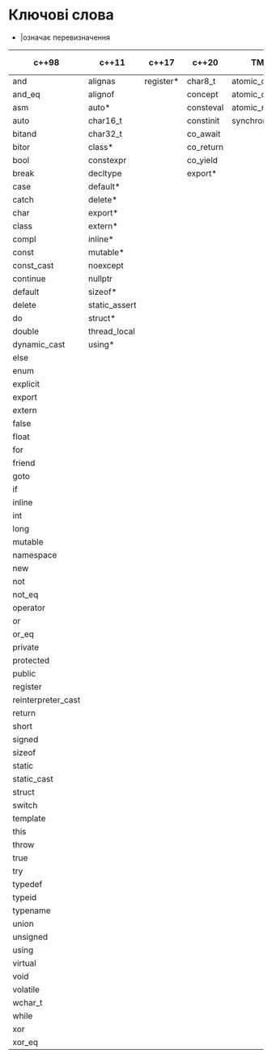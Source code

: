 # Ключові слова

* |означає перевизначення

c++98 | c++11 | c++17 | c++20 | TM TC | reflection TC
--|--|--|---|---|---
and|alignas|register*|char8_t|atomic_cancel|reflexpr
and_eq|alignof||concept|atomic_commit
asm|auto*||consteval|atomic_noexcept
auto|char16_t||constinit|synchronized
bitand|char32_t||co_await
bitor|class*||co_return
bool|constexpr||co_yield
break|decltype||export*
case|default*||
catch|delete*||
char|export*||
class|extern*||
compl|inline*||
const|mutable*||
const_cast|noexcept||
continue|nullptr||
default|sizeof*||
delete|static_assert||
|do|struct*
|double|thread_local
|dynamic_cast|using*
|else
|enum
|explicit
|export
|extern
|false
|float
|for
|friend
|goto
|if
|inline
|int
|long
|mutable
|namespace
|new
|not
|not_eq
|operator
|or
|or_eq
|private
|protected
|public
|register
|reinterpreter_cast
|return
|short
|signed
|sizeof
|static
|static_cast
|struct
|switch
|template
|this
|throw
|true
|try
|typedef
|typeid
|typename
|union
|unsigned
|using
|virtual
|void
|volatile
|wchar_t
|while
|xor
|xor_eq

